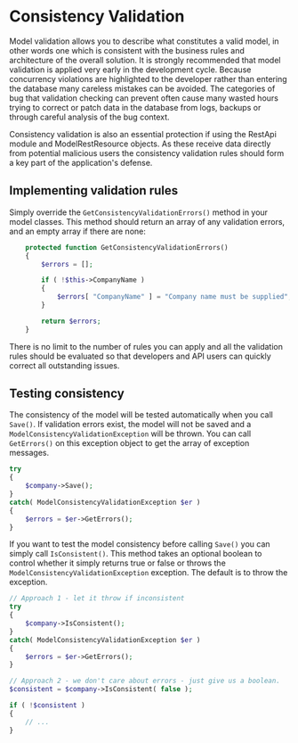 Consistency Validation
===

Model validation allows you to describe what constitutes a valid model, in other words one which
is consistent with the business rules and architecture of the overall solution. It is strongly
recommended that model validation is applied very early in the development cycle. Because concurrency
violations are highlighted to the developer rather than entering the database many careless mistakes
can be avoided. The categories of bug that validation checking can prevent often cause many wasted
hours trying to correct or patch data in the database from logs, backups or through careful analysis
of the bug context.

Consistency validation is also an essential protection if using the RestApi module and ModelRestResource
objects. As these receive data directly from potential malicious users the consistency validation rules
should form a key part of the application's defense.

## Implementing validation rules

Simply override the `GetConsistencyValidationErrors()` method in your model classes. This method
should return an array of any validation errors, and an empty array if there are none:

~~~ php
    protected function GetConsistencyValidationErrors()
	{
		$errors = [];

		if ( !$this->CompanyName )
		{
			$errors[ "CompanyName" ] = "Company name must be supplied";
		}

		return $errors;
	}
~~~

There is no limit to the number of rules you can apply and all the validation rules should be
evaluated so that developers and API users can quickly correct all outstanding issues.

## Testing consistency

The consistency of the model will be tested automatically when you call `Save()`. If validation
errors exist, the model will not be saved and a `ModelConsistencyValidationException` will be thrown.
You can call `GetErrors()` on this exception object to get the array of exception messages.

~~~ php
try
{
    $company->Save();
}
catch( ModelConsistencyValidationException $er )
{
    $errors = $er->GetErrors();
}
~~~

If you want to test the model consistency before calling `Save()` you can simply call `IsConsistent()`.
This method takes an optional boolean to control whether it simply returns true or false or
throws the `ModelConsistencyValidationException` exception. The default is to throw the exception.

~~~ php
// Approach 1 - let it throw if inconsistent
try
{
    $company->IsConsistent();
}
catch( ModelConsistencyValidationException $er )
{
    $errors = $er->GetErrors();
}

// Approach 2 - we don't care about errors - just give us a boolean.
$consistent = $company->IsConsistent( false );

if ( !$consistent )
{
    // ...
}
~~~
